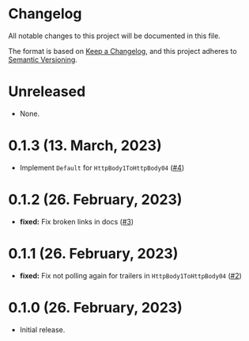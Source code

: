 # Changelog

All notable changes to this project will be documented in this file.

The format is based on [Keep a Changelog](https://keepachangelog.com/en/1.0.0/),
and this project adheres to [Semantic Versioning](https://semver.org/spec/v2.0.0.html).

# Unreleased

- None.

# 0.1.3 (13. March, 2023)

- Implement `Default` for `HttpBody1ToHttpBody04` ([#4])

[#4]: https://github.com/davidpdrsn/tower-hyper-http-body-compat/pull/4

# 0.1.2 (26. February, 2023)

- **fixed:** Fix broken links in docs ([#3])

[#3]: https://github.com/davidpdrsn/tower-hyper-http-body-compat/pull/3

# 0.1.1 (26. February, 2023)

- **fixed:** Fix not polling again for trailers in `HttpBody1ToHttpBody04` ([#2])

[#2]: https://github.com/davidpdrsn/tower-hyper-http-body-compat/pull/2

# 0.1.0 (26. February, 2023)

- Initial release.
